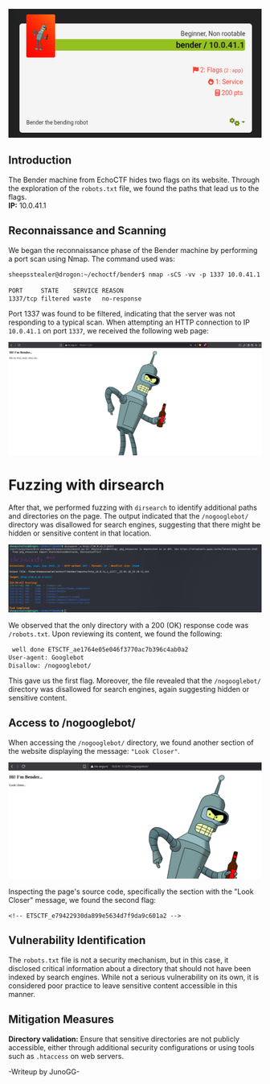 
![Bender Screenshot 1](https://raw.githubusercontent.com/Juno0w0/echoCTF_Writeups/refs/heads/main/Writeups/bender/bender1.png)

## Introduction

The Bender machine from EchoCTF hides two flags on its website. Through the exploration of the `robots.txt` file, we found the paths that lead us to the flags.  
**IP:** 10.0.41.1

## Reconnaissance and Scanning

We began the reconnaissance phase of the Bender machine by performing a port scan using Nmap. The command used was:

	sheepsstealer@drogon:~/echoctf/bender$ nmap -sCS -vv -p 1337 10.0.41.1

	PORT     STATE    SERVICE REASON  
	1337/tcp filtered waste   no-response


Port 1337 was found to be filtered, indicating that the server was not responding to a typical scan. When attempting an HTTP connection to IP `10.0.41.1` on port `1337`, we received the following web page:

![bender2](https://raw.githubusercontent.com/Juno0w0/echoCTF_Writeups/refs/heads/main/Writeups/bender/bender2.png)

# Fuzzing with dirsearch

After that, we performed fuzzing with `dirsearch` to identify additional paths and directories on the page. The output indicated that the `/nogooglebot/` directory was disallowed for search engines, suggesting that there might be hidden or sensitive content in that location.

![bender3](https://raw.githubusercontent.com/Juno0w0/echoCTF_Writeups/refs/heads/main/Writeups/bender/bender3.png)

We observed that the only directory with a 200 (OK) response code was `/robots.txt`. Upon reviewing its content, we found the following:


	 well done ETSCTF_ae1764e05e046f3770ac7b396c4ab0a2
	User-agent: Googlebot
	Disallow: /nogooglebot/


This gave us the first flag. Moreover, the file revealed that the `/nogooglebot/` directory was disallowed for search engines, again suggesting hidden or sensitive content.

## Access to /nogooglebot/

When accessing the `/nogooglebot/` directory, we found another section of the website displaying the message: `"Look Closer"`.

![Bender Screenshot 4](https://raw.githubusercontent.com/Juno0w0/echoCTF_Writeups/refs/heads/main/Writeups/bender/bender4.png)

Inspecting the page's source code, specifically the section with the "Look Closer" message, we found the second flag:


	<!-- ETSCTF_e79422930da899e5634d7f9da9c601a2 -->


## Vulnerability Identification

The `robots.txt` file is not a security mechanism, but in this case, it disclosed critical information about a directory that should not have been indexed by search engines. While not a serious vulnerability on its own, it is considered poor practice to leave sensitive content accessible in this manner.

## Mitigation Measures

**Directory validation:** Ensure that sensitive directories are not publicly accessible, either through additional security configurations or using tools such as `.htaccess` on web servers.



-Writeup by JunoGG-